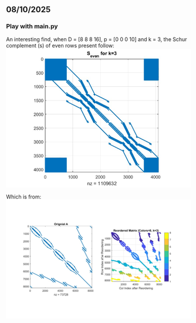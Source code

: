 ## 08/10/2025
### Play with main.py
An interesting find, when D = [8 8 8 16], p = [0 0 0 10] and  k = 3, the Schur complement (s) of even rows present follow:
![Alt text](./fig/s_D_8x8x8x16_p_0x0x0x16.jpg "title")

Which is from:
![Alt text](./fig/D_8x8x8x16_p_0x0x0x16.jpg "title")

